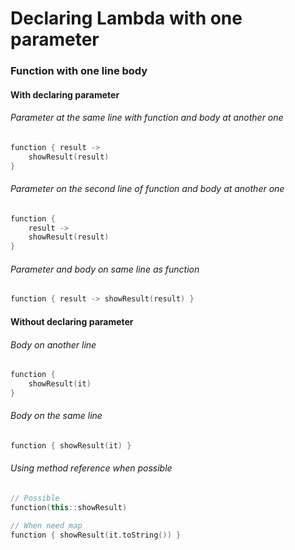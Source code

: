 # Declaring Lambda with one parameter


### Function with one line body
#### With declaring parameter
###### Parameter at the same line with function and body at another one
```kotlin
function { result ->
    showResult(result)
}
```
###### Parameter on the second line of function and body at another one
```kotlin
function {
    result ->
    showResult(result)
}
```
###### Parameter and body on same line as function
```kotlin
function { result -> showResult(result) }
```
#### Without declaring parameter
###### Body on another line
```kotlin
function {
    showResult(it)
}
```
###### Body on the same line
```kotlin
function { showResult(it) }

```
###### Using method reference when possible
```kotlin
// Possible
function(this::showResult)

// When need map
function { showResult(it.toString()) }
```

